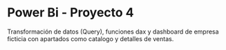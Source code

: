 # Power Bi - Proyecto 4
Transformación de datos (Query), funciones dax y dashboard de empresa ficticia con apartados como catalogo y detalles de ventas.
